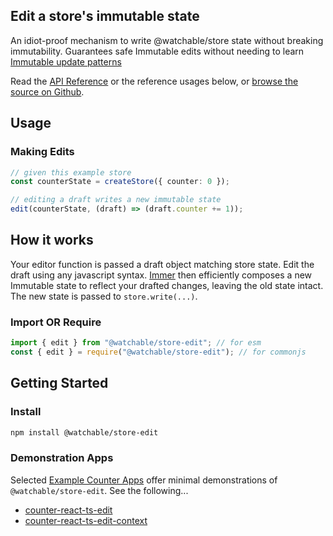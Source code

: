 ## Edit a store's immutable state

An idiot-proof mechanism to write @watchable/store state without breaking immutability. Guarantees safe Immutable edits without needing to learn [Immutable update patterns](https://redux.js.org/usage/structuring-reducers/immutable-update-patterns)

Read the [API Reference](https://watchable.dev/api/modules/_watchable_store_edit.html) or the reference usages below, or [browse the source on Github](https://github.com/cefn/watchable/tree/main/packages/store-edit).

## Usage

### Making Edits

```typescript
// given this example store
const counterState = createStore({ counter: 0 });

// editing a draft writes a new immutable state
edit(counterState, (draft) => (draft.counter += 1));
```

## How it works

Your editor function is passed a draft object matching store state. Edit the
draft using any javascript syntax. [Immer](https://www.npmjs.com/package/immer)
then efficiently composes a new Immutable state to reflect your drafted changes,
leaving the old state intact. The new state is passed to `store.write(...)`.

### Import OR Require

```javascript
import { edit } from "@watchable/store-edit"; // for esm
const { edit } = require("@watchable/store-edit"); // for commonjs
```

## Getting Started

### Install

```zsh
npm install @watchable/store-edit
```

### Demonstration Apps

Selected [Example Counter Apps](https://github.com/cefn/watchable/tree/main/apps) offer minimal demonstrations of `@watchable/store-edit`. See the following...

- [counter-react-ts-edit](https://github.com/cefn/watchable/tree/main/apps/counter-react-ts-edit#readme)
- [counter-react-ts-edit-context](https://github.com/cefn/watchable/tree/main/apps/counter-react-ts-edit-context#readme)
